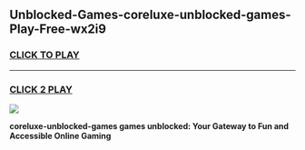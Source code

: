
## Unblocked-Games-coreluxe-unblocked-games-Play-Free-wx2i9
<h3>
<a href="https://premium76.site?title=coreluxe-unblocked-games&ref=23A">CLICK TO PLAY</a></h3>
<hr>

<h3>
<a href="https://premium76.site?title=coreluxe-unblocked-games&ref=23A">CLICK 2 PLAY</a>
  
</h3>

<a href="https://premium76.site?title=coreluxe-unblocked-games&ref=23A"><img src="https://clearcache.store/games.png"></a>


**coreluxe-unblocked-games games unblocked: Your Gateway to Fun and Accessible Online Gaming**
